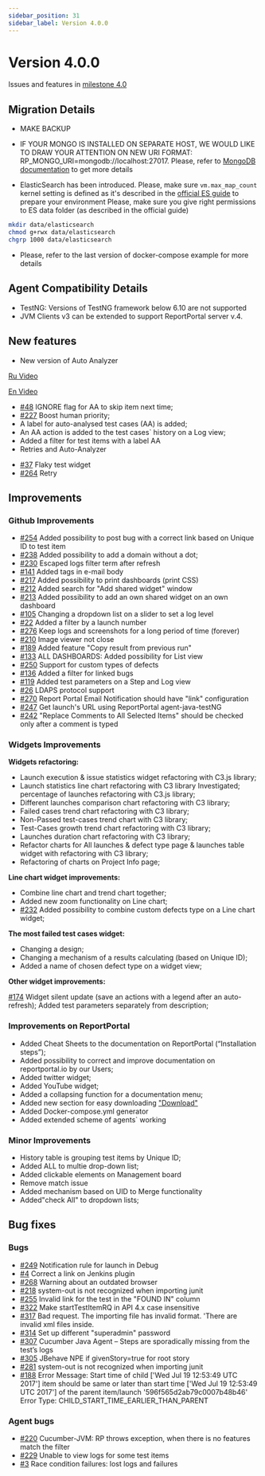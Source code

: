 ```yaml
---
sidebar_position: 31
sidebar_label: Version 4.0.0
---
```


# Version 4.0.0

Issues and features in [milestone 4.0](https://github.com/reportportal/reportportal/issues?q=is%3Aclosed+milestone%3A4.0)

## Migration Details

- MAKE BACKUP

- IF YOUR MONGO IS INSTALLED ON SEPARATE HOST, WE WOULD LIKE TO DRAW YOUR ATTENTION ON NEW URI FORMAT: RP_MONGO_URI=mongodb://localhost:27017. Please, refer to [MongoDB documentation](https://docs.mongodb.com/manual/reference/connection-string/) to get more details

- ElasticSearch has been introduced. Please, make sure `vm.max_map_count` kernel setting is defined as it's described in the [official ES guide](https://www.elastic.co/guide/en/elasticsearch/reference/6.1/docker.html#docker-cli-run-prod-mode) to prepare your environment
  Please, make sure you give right permissions to ES data folder (as described in the official guide)
```sh
mkdir data/elasticsearch
chmod g+rwx data/elasticsearch
chgrp 1000 data/elasticsearch
```
- Please, refer to the last version of docker-compose example for more details

## Agent Compatibility Details
- TestNG: Versions of TestNG framework below 6.10 are not supported
- JVM Clients v3 can be extended to support ReportPortal server v.4.

## New features

* New version of Auto Analyzer

[Ru Video](https://www.youtube.com/watch?v=GsmfLzQdgRs)

[En Video](https://www.youtube.com/watch?v=d2ekWI2exZ4)

- [#48](https://github.com/reportportal/reportportal/issues/48) IGNORE flag for AA to skip item next time;
- [#227](https://github.com/reportportal/reportportal/issues/227) Boost human priority;
- A label for auto-analysed test cases (AA) is added;
- An AA action is added to the test cases` history on a Log view;
- Added a filter for test items with a label AA
- Retries and Auto-Analyzer

* [#37](https://github.com/reportportal/reportportal/issues/37) Flaky test widget
* [#264](https://github.com/reportportal/reportportal/issues/264) Retry

## Improvements

### Github Improvements

* [#254](https://github.com/reportportal/reportportal/issues/254) Added possibility to post bug with a correct link based on Unique ID to test item
* [#238](https://github.com/reportportal/reportportal/issues/238) Added possibility to add a domain without a dot;
* [#230](https://github.com/reportportal/reportportal/issues/230) Escaped logs filter term after refresh
* [#141](https://github.com/reportportal/reportportal/issues/141) Added tags in e-mail body
* [#217](https://github.com/reportportal/reportportal/issues/217) Added possibility to print dashboards (print CSS)
* [#212](https://github.com/reportportal/reportportal/issues/212) Added search for "Add shared widget" window
* [#213](https://github.com/reportportal/reportportal/issues/213) Added possibility to add an own shared widget on an own dashboard
* [#105](https://github.com/reportportal/reportportal/issues/105) Changing a dropdown list on a slider to set a log level
* [#22](https://github.com/reportportal/reportportal/issues/22) Added a filter by a launch number
* [#276](https://github.com/reportportal/reportportal/issues/276) Keep logs and screenshots for a long period of time (forever)
* [#210](https://github.com/reportportal/reportportal/issues/210) Image viewer not close
* [#189](https://github.com/reportportal/reportportal/issues/189) Added feature "Copy result from previous run"
* [#133](https://github.com/reportportal/reportportal/issues/133) ALL DASHBOARDS: Added possibility for List view
* [#250](https://github.com/reportportal/reportportal/issues/250) Support for custom types of defects
* [#136](https://github.com/reportportal/reportportal/issues/136) Added a filter for linked bugs
* [#119](https://github.com/reportportal/reportportal/issues/119) Added test parameters on a Step and Log view
* [#26](https://github.com/reportportal/reportportal/issues/26) LDAPS protocol support
* [#270](https://github.com/reportportal/reportportal/issues/270) Report Portal Email Notification should have "link" configuration
* [#247](https://github.com/reportportal/reportportal/issues/247)  Get launch's URL using ReportPortal agent-java-testNG
* [#242](https://github.com/reportportal/reportportal/issues/242) "Replace Comments to All Selected Items" should be checked only after a comment is typed


### Widgets Improvements

**Widgets refactoring:**

* Launch execution & issue statistics widget refactoring with C3.js library;
* Launch statistics line chart refactoring with C3 library Investigated; percentage of launches refactoring with C3.js library;
* Different launches comparison chart refactoring with C3 library;
* Failed cases trend chart refactoring with C3 library;
* Non-Passed test-cases trend chart with C3 library;
* Test-Cases growth trend chart refactoring with C3 library;
* Launches duration chart refactoring with C3 library;
* Refactor charts for All launches & defect type page & launches table widget with refactoring with C3 library;
* Refactoring of charts on Project Info page;

**Line chart widget improvements:**

* Combine line chart and trend chart together;
* Added new zoom functionality on Line chart;
* [#232](https://github.com/reportportal/reportportal/issues/232) Added possibility to combine custom defects type on a Line chart widget;

**The most failed test cases widget:**

* Changing a design;
* Changing a mechanism of a results calculating (based on Unique ID);
* Added a name of chosen defect type on a widget view;

**Other widget improvements:**

[#174](https://github.com/reportportal/reportportal/issues/174) Widget silent update (save an actions with a legend after an auto-refresh);
Added test parameters separately from description;


### Improvements on ReportPortal

* Added Cheat Sheets to the documentation on ReportPortal (“Installation steps”);
* Added possibility to correct and improve documentation on reportportal.io by our Users;
* Added twitter widget;
* Added YouTube widget;
* Added a collapsing function for a documentation menu;
* Added new section for easy downloading ["Download"](http://reportportal.io/download)
* Added Docker-compose.yml generator
* Added extended scheme of agents` working

### Minor Improvements

* History table is grouping test items by Unique ID;
* Added ALL to multie drop-down list;
* Added clickable elements on Management board
* Remove match issue
* Added mechanism based on UID to Merge functionality
* Added"check All" to dropdown lists;


## Bug fixes

### Bugs

* [#249](https://github.com/reportportal/reportportal/issues/249) Notification rule for launch in Debug
* [#4](https://github.com/reportportal/plugin-jenkins/issues/4) Correct a link on Jenkins plugin
* [#268](https://github.com/reportportal/reportportal/issues/268) Warning about an outdated browser
* [#218](https://github.com/reportportal/reportportal/issues/218) system-out is not recognized when importing junit
* [#255](https://github.com/reportportal/reportportal/issues/255) Invalid link for the test in the "FOUND IN" column
* [#322](https://github.com/reportportal/reportportal/issues/322) Make startTestItemRQ in API 4.x case insensitive
* [#317](https://github.com/reportportal/reportportal/issues/317) Bad request. The importing file has invalid format. 'There are invalid xml files inside.
* [#314](https://github.com/reportportal/reportportal/issues/314) Set up different "superadmin" password
* [#307](https://github.com/reportportal/reportportal/issues/307) Cucumber Java Agent – Steps are sporadically missing from the test’s logs
* [#305](https://github.com/reportportal/reportportal/issues/305) JBehave NPE if givenStory=true for root story
* [#281](https://github.com/reportportal/reportportal/issues/281) system-out is not recognized when importing junit
* [#188](https://github.com/reportportal/reportportal/issues/188) Error Message: Start time of child ['Wed Jul 19 12:53:49 UTC 2017'] item should be same or later than start time ['Wed Jul 19 12:53:49 UTC 2017'] of the parent item/launch '596f565d2ab79c0007b48b46' Error Type: CHILD_START_TIME_EARLIER_THAN_PARENT


### Agent bugs

* [#220](https://github.com/reportportal/reportportal/issues/220) Cucumber-JVM: RP throws exception, when there is no features match the filter
* [#229](https://github.com/reportportal/reportportal/issues/229) Unable to view logs for some test items
* [#3](https://github.com/reportportal/logger-java-log4j/issues/3) Race condition failures: lost logs and failures
